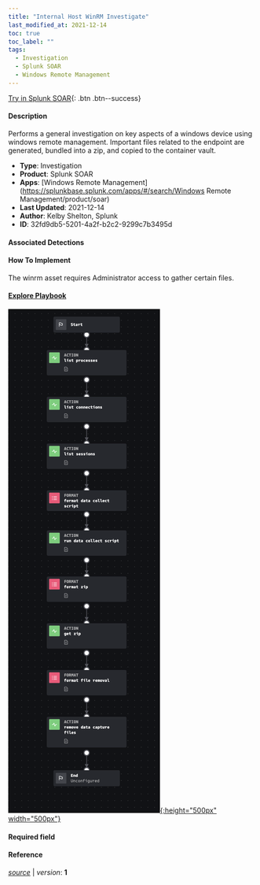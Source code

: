 ```yaml
---
title: "Internal Host WinRM Investigate"
last_modified_at: 2021-12-14
toc: true
toc_label: ""
tags:
  - Investigation
  - Splunk SOAR
  - Windows Remote Management
---
```


[Try in Splunk SOAR](https://www.splunk.com/en_us/software/splunk-security-orchestration-and-automation.html){: .btn .btn--success}

#### Description

Performs a general investigation on key aspects of a windows device using windows remote management. Important files related to the endpoint are generated, bundled into a zip, and copied to the container vault.

- **Type**: Investigation
- **Product**: Splunk SOAR
- **Apps**: [Windows Remote Management](https://splunkbase.splunk.com/apps/#/search/Windows Remote Management/product/soar)
- **Last Updated**: 2021-12-14
- **Author**: Kelby Shelton, Splunk
- **ID**: 32fd9db5-5201-4a2f-b2c2-9299c7b3495d

#### Associated Detections


#### How To Implement
The winrm asset requires Administrator access to gather certain files.


#### [Explore Playbook](https://splunk.github.io/soar-playbook-viewer/?playbook=https://raw.githubusercontent.com/phantomcyber/playbooks/latest/internal_host_winrm_investigate.json)

[![explore](https://raw.githubusercontent.com/splunk/security_content/develop/playbooks/internal_host_winrm_investigate.png){:height="500px" width="500px"}](https://splunk.github.io/soar-playbook-viewer/?playbook=https://raw.githubusercontent.com/phantomcyber/playbooks/latest/internal_host_winrm_investigate.json)

#### Required field


#### Reference



[*source*](https://github.com/splunk/security_content/tree/develop/playbooks/internal_host_winrm_investigate.yml) \| *version*: **1**